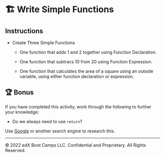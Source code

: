 # 🏗️ Write Simple Functions

## Instructions

* Create Three Simple Functions
   
  * One function that adds 1 and 2 together using Function Declaration.
   
  * One function that subtracs 10 from 20 using Function Expression.
  
  * One function that calculates the area of a square using an outside variable, using either function declaration or expression. 


## 🏆 Bonus

If you have completed this activity, work through the following to further your knowledge:

* Do we always need to use `return`?

Use [Google](https://www.google.com) or another search engine to research this.

---

© 2022 edX Boot Camps LLC. Confidential and Proprietary. All Rights Reserved.